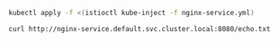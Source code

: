 ```bash
kubectl apply -f <(istioctl kube-inject -f nginx-service.yml)
```

```bash
curl http://nginx-service.default.svc.cluster.local:8080/echo.txt
```
